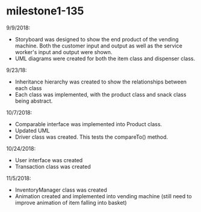 # milestone1-135
9/9/2018:
- Storyboard was designed to show the end product of the vending machine. Both the customer input and output as well as the service worker's input and output were shown. 
- UML diagrams were created for both the item class and dispenser class.

9/23/18:
- Inheritance hierarchy was created to show the relationships between each class
- Each class was implemented, with the product class and snack class being abstract.

10/7/2018:
- Comparable interface was implemented into Product class.
- Updated UML
- Driver class was created. This tests the compareTo() method.

10/24/2018:
- User interface was created 
- Transaction class was created

11/5/2018:
- InventoryManager class was created
- Animation created and implemented into vending machine (still need to improve animation of item falling into basket)


